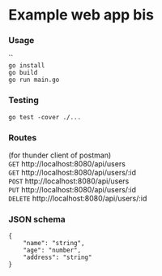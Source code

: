# Example web app bis

### Usage
``  
`go install`  
`go build`  
`go run main.go`  

### Testing
`go test -cover ./...`

### Routes
(for thunder client of postman)  
`GET` http://localhost:8080/api/users   
`GET` http://localhost:8080/api/users/:id  
`POST` http://localhost:8080/api/users  
`PUT` http://localhost:8080/api/users/:id  
`DELETE` http://localhost:8080/api/users/:id  

### JSON schema
```
{
    "name": "string",
    "age": "number",
    "address": "string"
}
```
